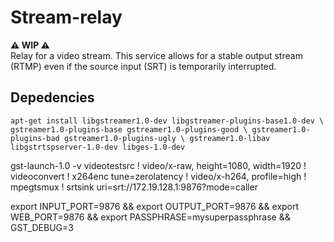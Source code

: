 # Stream-relay
**⚠️ WIP ⚠️**\
Relay for a video stream. This service allows for a stable output stream (RTMP) even if the source input (SRT) is temporarily interrupted.

## Depedencies

`apt-get install libgstreamer1.0-dev libgstreamer-plugins-base1.0-dev \
      gstreamer1.0-plugins-base gstreamer1.0-plugins-good \
      gstreamer1.0-plugins-bad gstreamer1.0-plugins-ugly \
      gstreamer1.0-libav libgstrtspserver-1.0-dev libges-1.0-dev`








gst-launch-1.0 -v videotestsrc ! video/x-raw, height=1080, width=1920 ! videoconvert ! x264enc tune=zerolatency ! video/x-h264, profile=high ! mpegtsmux ! srtsink uri=srt://172.19.128.1:9876?mode=caller

export INPUT_PORT=9876 && export OUTPUT_PORT=9876 && export WEB_PORT=9876 && export PASSPHRASE=mysuperpassphrase && GST_DEBUG=3

